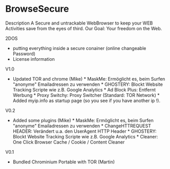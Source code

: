 BrowseSecure
============

Description
A Secure and untrackable WebBrowser to keep your WEB Activities save from the eyes of third.
Our Goal: Your freedom on the Web. 

2DOS
* putting everything inside a secure conainer (online changeable Password)
* License information

V1.0
* Updated TOR and chrome (Mike)
		* MaskMe: Ermöglicht es, beim Surfen "anonyme" Emailadressen zu verwenden
		* GHOSTERY: Blockt Website Tracking Scripte wie z.B. Google Analytics
		* Ad Block Plus: Entfernt Werbung 
		* Proxy Switchy: Proxy Switcher (Standard: TOR Network)
		* Added myip.info as startup page (so you see if you have another ip !).

V0.2
* Added some plugins (Mike)
		* MaskMe: Ermöglicht es, beim Surfen "anonyme" Emailadressen zu verwenden
		* ChangeHTTREQUEST HEADER: Verändert u.a. den UserAgent HTTP Header
		* GHOSTERY: Blockt Website Tracking Scripte wie z.B. Google Analytics
		* Cleaner: One Click Browser Cache / Cookie / Content Cleaner

V0.1
* Bundled Chrominium Portable with TOR (Martin)
